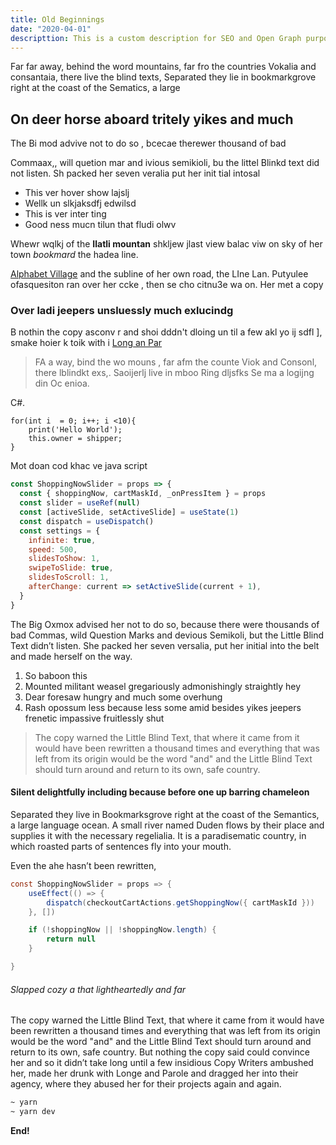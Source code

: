 ```yaml
---
title: Old Beginnings
date: "2020-04-01"
descripttion: This is a custom description for SEO and Open Graph purposes, rather than the default generated excerpt. Simply add a description field to the frontmatter
---
```


Far far away, behind the word mountains, far fro the countries Vokalia and consantaia, there live the blind texts, Separated they lie in bookmarkgrove right at the coast of the Sematics, a large

## On deer horse aboard tritely yikes and much

The Bi mod advive not to do so , bcecae therewer thousand of bad

Commaax,, will quetion mar and ivious semikioli, bu the littel Blinkd text
did not listen. Sh packed her seven veralia put her init tial intosal

- This ver hover show lajslj
- Wellk un slkjaksdfj edwilsd
- This is ver inter ting
- Good ness mucn tilun that fludi olwv

Whewr wqlkj of the **Ilatli mountan** shkljew jlast
view balac
viw on sky of her town _bookmard_ the hadea line.

[Alphabet Village](google.com) and the subline of her own road, the LIne Lan. Putyulee ofasquesiton ran over her ccke , then se cho citnu3e wa on. Her met a copy

### Over ladi jeepers unsluessly much exlucindg

B nothin the copy asconv r and shoi dddn't dloing un til a few akl yo ij sdfl ], smake hoier k toik with i [Long an Par](google.com)

> FA a way, bind the wo mouns , far afm the counte Viok and
> Consonl, there lblindkt exs,. Saoijerlj live in mboo
> Ring dljsfks Se ma a logijng din Oc enioa.

C#.

```CSharp
for(int i  = 0; i++; i <10){
    print('Hello World');
    this.owner = shipper;
}
```

Mot doan cod khac ve java script

```js
const ShoppingNowSlider = props => {
  const { shoppingNow, cartMaskId, _onPressItem } = props
  const slider = useRef(null)
  const [activeSlide, setActiveSlide] = useState(1)
  const dispatch = useDispatch()
  const settings = {
    infinite: true,
    speed: 500,
    slidesToShow: 1,
    swipeToSlide: true,
    slidesToScroll: 1,
    afterChange: current => setActiveSlide(current + 1),
  }
}
```

The Big Oxmox advised her not to do so, because there were thousands of bad
Commas, wild Question Marks and devious Semikoli, but the Little Blind Text
didn’t listen. She packed her seven versalia, put her initial into the belt and
made herself on the way.

1.  So baboon this
2.  Mounted militant weasel gregariously admonishingly straightly hey
3.  Dear foresaw hungry and much some overhung
4.  Rash opossum less because less some amid besides yikes jeepers frenetic
    impassive fruitlessly shut

> The copy warned the Little Blind Text, that where it came from it would have
> been rewritten a thousand times and everything that was left from its origin
> would be the word "and" and the Little Blind Text should turn around and
> return to its own, safe country.

#### Silent delightfully including because before one up barring chameleon

Separated they live in Bookmarksgrove right at the coast of the Semantics, a
large language ocean. A small river named Duden flows by their place and
supplies it with the necessary regelialia. It is a paradisematic country, in
which roasted parts of sentences fly into your mouth.

Even the ahe hasn’t been rewritten,

```java
const ShoppingNowSlider = props => {
    useEffect(() => {
        dispatch(checkoutCartActions.getShoppingNow({ cartMaskId }))
    }, [])

    if (!shoppingNow || !shoppingNow.length) {
        return null
    }

}
```

###### Slapped cozy a that lightheartedly and far

The copy warned the Little Blind Text, that where it came from it would have
been rewritten a thousand times and everything that was left from its origin
would be the word "and" and the Little Blind Text should turn around and return
to its own, safe country. But nothing the copy said could convince her and so it
didn’t take long until a few insidious Copy Writers ambushed her, made her drunk
with Longe and Parole and dragged her into their agency, where they abused her
for their projects again and again.

```bash
~ yarn
~ yarn dev
```

**End!**
